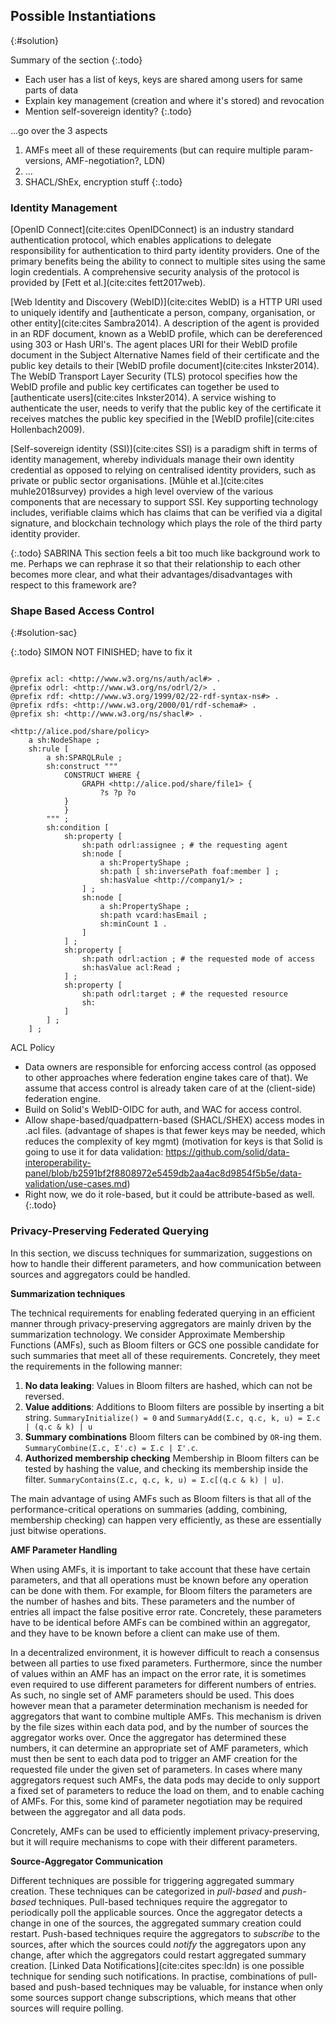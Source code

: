 ## Possible Instantiations
{:#solution}

Summary of the section
{:.todo}

* Each user has a list of keys, keys are shared among users for same parts of data
* Explain key management (creation and where it's stored) and revocation
* Mention self-sovereign identity?
{:.todo}


...go over the 3 aspects
1. AMFs meet all of these requirements (but can require multiple param-versions, AMF-negotiation?, LDN)
2. ...
3. SHACL/ShEx, encryption stuff
{:.todo}


### Identity Management
[OpenID Connect](cite:cites OpenIDConnect) is an industry standard authentication protocol, which enables applications to delegate responsibility for authentication to third party identity providers. One of the primary benefits being the ability to connect to multiple sites using the same login credentials. A comprehensive security analysis of the protocol is provided by [Fett et al.](cite:cites fett2017web).

[Web Identity and Discovery (WebID)](cite:cites WebID) is a HTTP URI used to uniquely identify and [authenticate a person, company, organisation, or other entity](cite:cites Sambra2014). A description of the agent is provided in an RDF document, known as a WebID profile, which can be dereferenced using 303 or Hash URI's. The agent places URI for their WebID profile document in the Subject Alternative Names field of their certificate and the public key details to their [WebID profile document](cite:cites Inkster2014). The WebID Transport Layer Security (TLS) protocol specifies how the WebID profile and public key certificates can together be used to [authenticate users](cite:cites Inkster2014). A service wishing to  authenticate the user, needs to verify that the public key of the certificate it receives matches the public key specified in the [WebID profile](cite:cites Hollenbach2009).

[Self-sovereign identity (SSI)](cite:cites SSI) is a paradigm shift in terms of identity management, whereby individuals manage their own identity credential as opposed to relying on centralised identity providers, such as private or public sector organisations. [Mühle et al.](cite:cites muhle2018survey) provides a high level overview of the various components that are necessary to support SSI. Key supporting technology includes, verifiable claims which has claims that can be verified via a digital signature, and blockchain technology which plays the role of the third party identity provider.

{:.todo}
SABRINA This section feels a bit too much like background work to me. Perhaps we can rephrase it so that their relationship to each other becomes more clear, and what their advantages/disadvantages with respect to this framework are?

### Shape Based Access Control
{:#solution-sac}

{:.todo}
SIMON NOT FINISHED; have to fix it

<figure id="figure-acl-graph" markdown="block" style="background: #FFFFFF"></figure>

~~~ turtle

@prefix acl: <http://www.w3.org/ns/auth/acl#> .
@prefix odrl: <http://www.w3.org/ns/odrl/2/> .
@prefix rdf: <http://www.w3.org/1999/02/22-rdf-syntax-ns#> .
@prefix rdfs: <http://www.w3.org/2000/01/rdf-schema#> .
@prefix sh: <http://www.w3.org/ns/shacl#> .

<http://alice.pod/share/policy>
    a sh:NodeShape ;
    sh:rule [
        a sh:SPARQLRule ;
        sh:construct """
            CONSTRUCT WHERE {
                GRAPH <http://alice.pod/share/file1> {
                    ?s ?p ?o
            }
            }
        """ ;
        sh:condition [
            sh:property [
                sh:path odrl:assignee ; # the requesting agent
                sh:node [
                    a sh:PropertyShape ;
                    sh:path [ sh:inversePath foaf:member ] ;
                    sh:hasValue <http://company1/> ;
                ] ;
                sh:node [
                    a sh:PropertyShape ;
                    sh:path vcard:hasEmail ;
                    sh:minCount 1 .
                ]
            ] ;
            sh:property [
                sh:path odrl:action ; # the requested mode of access
                sh:hasValue acl:Read ;
            ] ;
            sh:property [
                sh:path odrl:target ; # the requested resource
                sh:
            ]
        ] ;
    ] ;
~~~

<figcaption markdown="block">
ACL Policy
</figcaption>
</figure>

* Data owners are responsible for enforcing access control (as opposed to other approaches where federation engine takes care of that). We assume that access control is already taken care of at the (client-side) federation engine.
* Build on Solid's WebID-OIDC for auth, and WAC for access control.
* Allow shape-based/quadpattern-based (SHACL/SHEX) access modes in .acl files. (advantage of shapes is that fewer keys may be needed, which reduces the complexity of key mgmt) (motivation for keys is that Solid is going to use it for data validation: https://github.com/solid/data-interoperability-panel/blob/b2591bf2f8808972e5459db2aa4ac8d9854f5b5e/data-validation/use-cases.md)
* Right now, we do it role-based, but it could be attribute-based as well.
{:.todo}



### Privacy-Preserving Federated Querying

In this section, we discuss techniques for summarization,
suggestions on how to handle their different parameters,
and how communication between sources and aggregators could be handled.

**Summarization techniques**

The technical requirements for enabling federated querying in an efficient manner through privacy-preserving aggregators
are mainly driven by the summarization technology.
We consider Approximate Membership Functions (AMFs), such as Bloom filters or GCS
one possible candidate for such summaries that meet all of these requirements.
Concretely, they meet the requirements in the following manner:

1. **No data leaking**:
    Values in Bloom filters are hashed, which can not be reversed.
2. **Value additions**:
    Additions to Bloom filters are possible by inserting a bit string.
    `SummaryInitialize() = 0` and
    `SummaryAdd(Σ.c, q.c, k, u) = Σ.c | (q.c & k) | u`
3. **Summary combinations**
    Bloom filters can be combined by `OR`-ing them.
    `SummaryCombine(Σ.c, Σ'.c) = Σ.c | Σ'.c`.
4. **Authorized membership checking**
    Membership in Bloom filters can be tested by hashing the value,
    and checking its membership inside the filter.
    `SummaryContains(Σ.c, q.c, k, u) = Σ.c[(q.c & k) | u]`.

The main advantage of using AMFs such as Bloom filters
is that all of the performance-critical operations on summaries
(adding, combining, membership checking)
can happen very efficiently, as these are essentially just bitwise operations.

**AMF Parameter Handling**

When using AMFs, it is important to take account that these have certain parameters,
and that all operations must be known before any operation can be done with them.
For example, for Bloom filters the parameters are the number of hashes and bits.
These parameters and the number of entries all impact the false positive error rate.
Concretely, these parameters have to be identical before AMFs can be combined within an aggregator,
and they have to be known before a client can make use of them.

In a decentralized environment, it is however difficult to reach a consensus between all parties to use fixed parameters.
Furthermore, since the number of values within an AMF has an impact on the error rate,
it is sometimes even required to use different parameters for different numbers of entries.
As such, no single set of AMF parameters should be used.
This does however mean that a parameter determination mechanism is needed for aggregators
that want to combine multiple AMFs.
This mechanism is driven by the file sizes within each data pod,
and by the number of sources the aggregator works over.
Once the aggregator has determined these numbers,
it can determine an appropriate set of AMF parameters,
which must then be sent to each data pod to trigger an AMF creation for the requested file under the given set of parameters.
In cases where many aggregators request such AMFs,
the data pods may decide to only support a fixed set of parameters to reduce the load on them, and to enable caching of AMFs.
For this, some kind of parameter negotiation may be required between the aggregator and all data pods.

Concretely, AMFs can be used to efficiently implement privacy-preserving,
but it will require mechanisms to cope with their different parameters.

**Source-Aggregator Communication**

Different techniques are possible for triggering aggregated summary creation.
These techniques can be categorized in *pull-based* and *push-based* techniques.
Pull-based techniques require the aggregator to periodically poll the applicable sources.
Once the aggregator detects a change in one of the sources, the aggregated summary creation could restart.
Push-based techniques require the aggregators to *subscribe* to the sources,
after which the sources could *notify* the aggregators upon any change,
after which the aggregators could restart aggregated summary creation.
[Linked Data Notifications](cite:cites spec:ldn) is one possible technique for sending such notifications.
In practise, combinations of pull-based and push-based techniques may be valuable,
for instance when only some sources support change subscriptions,
which means that other sources will require polling.


